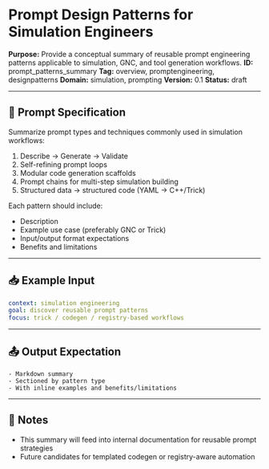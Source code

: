 # Prompt Design Patterns for Simulation Engineers

**Purpose:** Provide a conceptual summary of reusable prompt engineering patterns
applicable to simulation, GNC, and tool generation workflows.
**ID:** prompt_patterns_summary
**Tag:** overview, promptengineering, designpatterns
**Domain:** simulation, prompting
**Version:** 0.1
**Status:** draft

---

## 🧠 Prompt Specification

Summarize prompt types and techniques commonly used in simulation workflows:

1. Describe → Generate → Validate
2. Self-refining prompt loops
3. Modular code generation scaffolds
4. Prompt chains for multi-step simulation building
5. Structured data → structured code (YAML → C++/Trick)

Each pattern should include:

- Description
- Example use case (preferably GNC or Trick)
- Input/output format expectations
- Benefits and limitations

---

## 📥 Example Input

```yaml
context: simulation engineering
goal: discover reusable prompt patterns
focus: trick / codegen / registry-based workflows
```

---

## 📤 Output Expectation

```plaintext
- Markdown summary
- Sectioned by pattern type
- With inline examples and benefits/limitations
```

---

## 📝 Notes

- This summary will feed into internal documentation for reusable prompt strategies
- Future candidates for templated codegen or registry-aware automation
